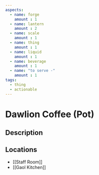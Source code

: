 ```yaml
---
aspects: 
  - name: forge
    amount : 1
  - name: lantern
    amount : 2
  - name: scale
    amount : 1
  - name: thing
    amount : 1
  - name: liquid
    amount : 1
  - name: beverage
    amount : 1
  - name: "to serve -"
    amount : 1
tags:
  - thing
  - actionable
---
```


# Dawlion Coffee (Pot)

## Description

## Locations
- [[Staff Room]]
- [[Gaol Kitchen]]